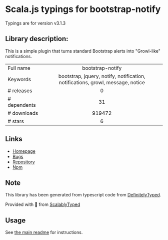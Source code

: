 
# Scala.js typings for bootstrap-notify

Typings are for version v3.1.3

## Library description:
This is a simple plugin that turns standard Bootstrap alerts into "Growl-like" notifications.

|                    |                 |
| ------------------ | :-------------: |
| Full name          | bootstrap-notify |
| Keywords           | bootstrap, jquery, notify, notification, notifications, growl, message, notice |
| # releases         | 0 |
| # dependents       | 31 |
| # downloads        | 919472 |
| # stars            | 6 |

## Links
- [Homepage](http://bootstrap-notify.remabledesigns.com/)
- [Bugs](https://github.com/mouse0270/bootstrap-notify/issues)
- [Repository](https://github.com/mouse0270/bootstrap-notify)
- [Npm](https://www.npmjs.com/package/bootstrap-notify)
    


## Note
This library has been generated from typescript code from [DefinitelyTyped](https://definitelytyped.org).

Provided with :purple_heart: from [ScalablyTyped](https://github.com/oyvindberg/ScalablyTyped)

## Usage
See [the main readme](../../readme.md) for instructions.


